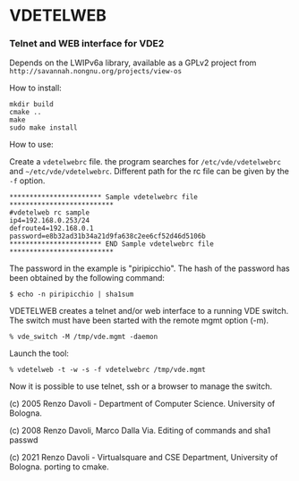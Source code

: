 # VDETELWEB

### Telnet and WEB interface for VDE2

Depends on the LWIPv6a library, available as a GPLv2 project from 
`http://savannah.nongnu.org/projects/view-os`

How to install:
```
mkdir build
cmake ..
make
sudo make install
```

How to use:

Create a `vdetelwebrc` file.
the program searches for `/etc/vde/vdetelwebrc` and `~/etc/vde/vdetelwebrc`.
Different path for the rc file can be given by the `-f` option.

```
*********************** Sample vdetelwebrc file **************************
#vdetelweb rc sample
ip4=192.168.0.253/24
defroute4=192.168.0.1
password=e8b32ad31b34a21d9fa638c2ee6cf52d46d5106b
*********************** END Sample vdetelwebrc file **************************
```

The password in the example is "piripicchio".
The hash of the password has been obtained by the following command:
```
$ echo -n piripicchio | sha1sum
```
VDETELWEB creates a telnet and/or web interface to a running VDE switch.
The switch must have been started with the remote mgmt option (-m).
```
% vde_switch -M /tmp/vde.mgmt -daemon
```
Launch the tool:
```
% vdetelweb -t -w -s -f vdetelwebrc /tmp/vde.mgmt
```
Now it is possible to use telnet, ssh or a browser to manage the switch.

(c) 2005 Renzo Davoli - Department of Computer Science. University of Bologna.

(c) 2008 Renzo Davoli, Marco Dalla Via. Editing of commands and sha1 passwd

(c) 2021 Renzo Davoli - Virtualsquare and CSE Department, University of Bologna.
porting to cmake.
